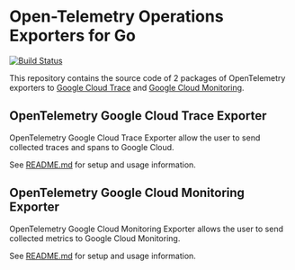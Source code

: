 # Open-Telemetry Operations Exporters for Go

[![Build Status][circleci-image]][circleci-url]

This repository contains the source code of 2 packages of OpenTelemetry exporters to [Google Cloud Trace](https://cloud.google.com/trace) and [Google Cloud Monitoring](https://cloud.google.com/monitoring).

## OpenTelemetry Google Cloud Trace Exporter

OpenTelemetry Google Cloud Trace Exporter allow the user to send collected traces and spans to Google Cloud.

See [README.md](https://github.com/GoogleCloudPlatform/opentelemetry-operations-go/blob/master/exporter/trace/README.md) for setup and usage information.

## OpenTelemetry Google Cloud Monitoring Exporter

OpenTelemetry Google Cloud Monitoring Exporter allows the user to send collected metrics to Google Cloud Monitoring.

See [README.md](https://github.com/GoogleCloudPlatform/opentelemetry-operations-go/blob/master/exporter/metric/README.md) for setup and usage information.

[circleci-image]: https://circleci.com/gh/GoogleCloudPlatform/opentelemetry-operations-go.svg?style=shield 
[circleci-url]: https://circleci.com/gh/GoogleCloudPlatform/opentelemetry-operations-go

